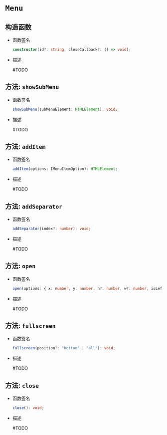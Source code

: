 # `Menu`

## 构造函数
* 函数签名

    ```ts
    constructor(id?: string, closeCallback?: () => void);
    ```

* 描述

    #TODO

## 方法: `showSubMenu`
* 函数签名

    ```ts
    showSubMenu(subMenuElement: HTMLElement): void;
    ```

* 描述

    #TODO

## 方法: `addItem`
* 函数签名

    ```ts
    addItem(options: IMenuItemOption): HTMLElement;
    ```

* 描述

    #TODO

## 方法: `addSeparator`
* 函数签名

    ```ts
    addSeparator(index?: number): void;
    ```

* 描述

    #TODO

## 方法: `open`
* 函数签名

    ```ts
    open(options: { x: number, y: number, h?: number, w?: number, isLeft?: boolean }): void;
    ```

* 描述

    #TODO

## 方法: `fullscreen`
* 函数签名

    ```ts
    fullscreen(position?: "bottom" | "all"): void;
    ```

* 描述

    #TODO

## 方法: `close`
* 函数签名

    ```ts
    close(): void;
    ```

* 描述

    #TODO

